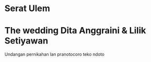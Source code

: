 # Serat Ulem 
# The wedding Dita Anggraini & Lilik Setiyawan

Undangan pernikahan lan pranotocoro teko ndoto
